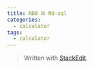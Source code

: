 ```yaml
---
title: RDB 와 NO-sql
categories: 
  - calculator
tags: 
  - calculator
---
```



> Written with [StackEdit](https://stackedit.io/).
<!--stackedit_data:
eyJoaXN0b3J5IjpbNTA1ODgyNjVdfQ==
-->